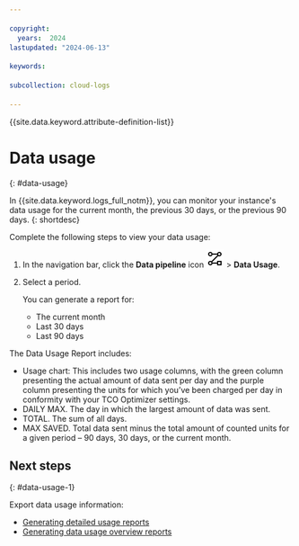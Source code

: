 ```yaml
---

copyright:
  years:  2024
lastupdated: "2024-06-13"

keywords:

subcollection: cloud-logs

---
```


{{site.data.keyword.attribute-definition-list}}


# Data usage
{: #data-usage}

In {{site.data.keyword.logs_full_notm}}, you can monitor your instance's data usage for the current month, the previous 30 days, or the previous 90 days.
{: shortdesc}

Complete the following steps to view your data usage:

1. In the navigation bar, click the **Data pipeline** icon ![Data pipeline icon](/icons/data-pipeline.svg "Data pipeline") > **Data Usage**.

2. Select a period.

    You can generate a report for:
    - The current month
    - Last 30 days
    - Last 90 days


The Data Usage Report includes:

- Usage chart: This includes two usage columns, with the green column presenting the actual amount of data sent per day and the purple column presenting the units for which you’ve been charged per day in conformity with your TCO Optimizer settings.
- DAILY MAX. The day in which the largest amount of data was sent.
- TOTAL. The sum of all days.
- MAX SAVED. Total data sent minus the total amount of counted units for a given period – 90 days, 30 days, or the current month.



## Next steps
{: #data-usage-1}

Export data usage information:

- [Generating detailed usage reports](/docs/cloud-logs?topic=cloud-logs-data-usage-detailed-reports)
- [Generating data usage overview reports](/docs/cloud-logs?topic=cloud-logs-data-usage-reports)
